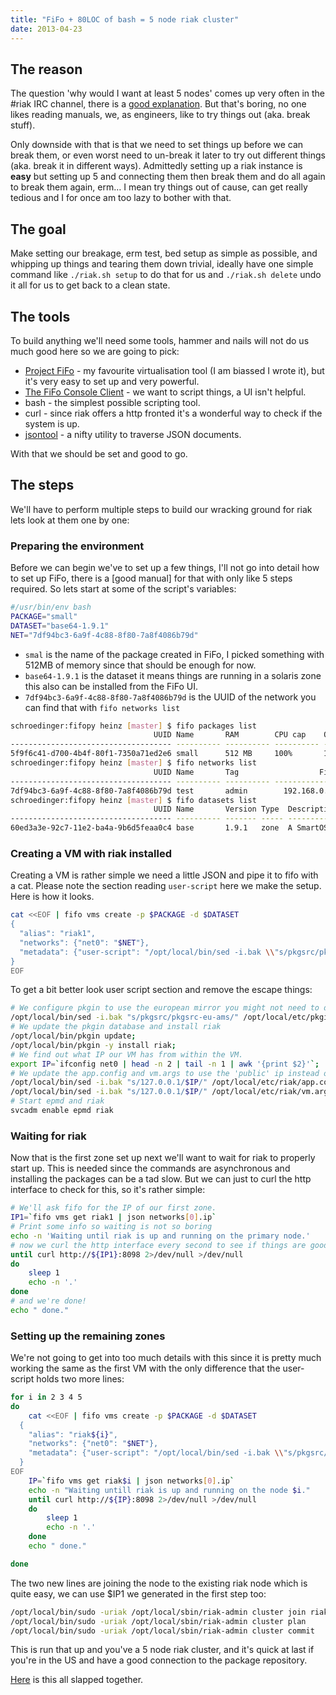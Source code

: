 ```yaml
---
title: "FiFo + 80LOC of bash = 5 node riak cluster"
date: 2013-04-23
---
```


## The reason
The question 'why would I want at least 5 nodes' comes up very often in the #riak IRC channel, there is a [good explanation](http://basho.com/why-your-riak-cluster-should-have-at-least-five-nodes/). But that's boring, no one likes reading manuals, we, as engineers, like to try things out (aka. break stuff).

Only downside with that is that we need to set things up before we can break them, or even worst need to un-break it later to try out different things (aka. break it in different ways). Admittedly setting up a riak instance is __easy__ but setting up 5 and connecting them then break them and do all again to break them again, erm… I mean try things out of cause, can get really tedious and I for once am too lazy to bother with that.

## The goal
Make setting our breakage, erm test, bed setup as simple as possible, and whipping up things and tearing them down trivial, ideally have one simple command like `./riak.sh setup` to do that for us and `./riak.sh delete` undo it all for us to get back to a clean state.

## The tools

To build anything we'll need some tools, hammer and nails will not do us much good here so we are going to pick:

* [Project FiFo](http://project-fifo.net) - my favourite virtualisation tool (I am biassed I wrote it), but it's very easy to set up and very powerful.
* [The FiFo Console Client](https://github.com/project-fifo/pyfi) - we want to script things, a UI isn't helpful.
* bash - the simplest possible scripting tool.
* curl - since riak offers a http fronted it's a wonderful way to check if the system is up.
* [jsontool](http://trentm.com/json/) - a nifty utility to traverse JSON documents.

With that we should be set and good to go.

## The steps

We'll have to perform multiple steps to build our wracking ground for riak lets look at them one by one:


### Preparing the environment

Before we can begin we've to set up a few things, I'll not go into detail how to set up FiFo, there is a [good manual] for that with only like 5 steps required. So lets start at some of the script's variables:

```bash
#/usr/bin/env bash
PACKAGE="small"
DATASET="base64-1.9.1"
NET="7df94bc3-6a9f-4c88-8f80-7a8f4086b79d"
```


* `smal` is the name of the package created in FiFo, I picked something with 512MB of memory since that should be enough for now.
* `base64-1.9.1` is the dataset it means things are running in a solaris zone this also can be installed from the FiFo UI.
* `7df94bc3-6a9f-4c88-8f80-7a8f4086b79d` is the UUID of the network you can find that with `fifo networks list`


```bash
schroedinger:fifopy heinz [master] $ fifo packages list
                                UUID Name       RAM        CPU cap    Quota
------------------------------------ ---------- ---------- ---------- ----------
5f9f6c41-d700-4b4f-80f1-7350a71ed2e6 small      512 MB     100%       10 GB
schroedinger:fifopy heinz [master] $ fifo networks list
                                UUID Name       Tag                  First            Last
------------------------------------ ---------- ---------- --------------- ---------------
7df94bc3-6a9f-4c88-8f80-7a8f4086b79d test       admin        192.168.0.210   192.168.0.220
schroedinger:fifopy heinz [master] $ fifo datasets list
                                UUID Name       Version Type  Description
------------------------------------ ---------- ------- ----- ----------
60ed3a3e-92c7-11e2-ba4a-9b6d5feaa0c4 base       1.9.1   zone  A SmartOS ...
```

### Creating a VM with riak installed
Creating a VM is rather simple we need a little JSON and pipe it to fifo with a cat. Please note the section reading `user-script` here we make the setup. Here is how it looks.

```bash
cat <<EOF | fifo vms create -p $PACKAGE -d $DATASET
{
  "alias": "riak1",
  "networks": {"net0": "$NET"},
  "metadata": {"user-script": "/opt/local/bin/sed -i.bak \\"s/pkgsrc/pkgsrc-eu-ams/\\" /opt/local/etc/pkgin/repositories.conf; /opt/local/bin/pkgin update; /opt/local/bin/pkgin -y install riak; export IP=\`ifconfig net0 | head -n 2 | tail -n 1 | awk '{print \$2}'\`; /opt/local/bin/sed -i.bak \\"s/127.0.0.1/\$IP/\\" /opt/local/etc/riak/app.config; /opt/local/bin/sed -i.bak \\"s/127.0.0.1/\$IP/\\" /opt/local/etc/riak/vm.args; svcadm enable epmd riak"}
}
EOF
```

To get a bit better look user script section and remove the escape things:

```bash
# We configure pkgin to use the european mirror you might not need to do that.
/opt/local/bin/sed -i.bak "s/pkgsrc/pkgsrc-eu-ams/" /opt/local/etc/pkgin/repositories.conf;
# We update the pkgin database and install riak
/opt/local/bin/pkgin update;
/opt/local/bin/pkgin -y install riak;
# We find out what IP our VM has from within the VM.
export IP=`ifconfig net0 | head -n 2 | tail -n 1 | awk '{print $2}'`;
# We update the app.config and vm.args to use the 'public' ip instead of the 127.0.0.1
/opt/local/bin/sed -i.bak "s/127.0.0.1/$IP/" /opt/local/etc/riak/app.config;
/opt/local/bin/sed -i.bak "s/127.0.0.1/$IP/" /opt/local/etc/riak/vm.args;
# Start epmd and riak
svcadm enable epmd riak
```

### Waiting for riak

Now that is the first zone set up next we'll want to wait for riak to properly start up. This is needed since the commands are asynchronous and installing the packages can be a tad slow. But we can just to curl the http interface to check for this, so it's rather simple:

```bash
# We'll ask fifo for the IP of our first zone.
IP1=`fifo vms get riak1 | json networks[0].ip`
# Print some info so waiting is not so boring
echo -n 'Waiting until riak is up and running on the primary node.'
# now we curl the http interface every second to see if things are good.
until curl http://${IP1}:8098 2>/dev/null >/dev/null
do
	sleep 1
	echo -n '.'
done
# and we're done!
echo " done."
```

### Setting up the remaining zones

We're not going to get into too much details with this since it is pretty much working the same as the first VM with the only difference that the user-script holds two more lines:

```bash
for i in 2 3 4 5
do
	cat <<EOF | fifo vms create -p $PACKAGE -d $DATASET
  {
    "alias": "riak${i}",
    "networks": {"net0": "$NET"},
    "metadata": {"user-script": "/opt/local/bin/sed -i.bak \\"s/pkgsrc/pkgsrc-eu-ams/\\" /opt/local/etc/pkgin/repositories.conf; /opt/local/bin/pkgin update; /opt/local/bin/pkgin -y install riak; export IP=\`ifconfig net0 | head -n 2 | tail -n 1 | awk '{print \$2}'\`; /opt/local/bin/sed -i.bak \\"s/127.0.0.1/\$IP/\\" /opt/local/etc/riak/app.config; /opt/local/bin/sed -i.bak \\"s/127.0.0.1/\$IP/\\" /opt/local/etc/riak/vm.args; svcadm enable epmd riak; sleep 10; /opt/local/bin/sudo -uriak /opt/local/sbin/riak-admin cluster join riak@${IP1}; /opt/local/bin/sudo -uriak /opt/local/sbin/riak-admin cluster plan; /opt/local/bin/sudo -uriak /opt/local/sbin/riak-admin cluster commit"}
  }
EOF
	IP=`fifo vms get riak$i | json networks[0].ip`
	echo -n "Waiting untill riak is up and running on the node $i."
	until curl http://${IP}:8098 2>/dev/null >/dev/null
	do
    	sleep 1
		echo -n '.'
	done
	echo " done."

done
```

The two new lines are joining the node to the existing riak node which is quite easy, we can use $IP1 we generated in the first step too:
```bash
/opt/local/bin/sudo -uriak /opt/local/sbin/riak-admin cluster join riak@${IP1}
/opt/local/bin/sudo -uriak /opt/local/sbin/riak-admin cluster plan
/opt/local/bin/sudo -uriak /opt/local/sbin/riak-admin cluster commit
```

This is run that up and you've a 5 node riak cluster, and it's quick at last if you're in the US and have a good connection to the package repository.

[Here](https://raw.github.com/project-fifo/pyfi/master/examples/riak.sh) is this all slapped together.